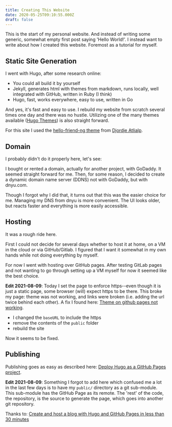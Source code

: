 ```yaml
---
title: Creating This Website
date: 2020-05-25T09:10:55.000Z
draft: false
---
```


This is the start of my personal website. And instead of writing some generic, somewhat empty first post saying 'Hello World!'. I instead want to write about how I created this website. Foremost as a tutorial for myself.

## Static Site Generation

I went with Hugo, after some research online:

- You could all build it by yourself
- Jekyll, generates html with themes from markdown, runs locally, well integrated with GitHub, written in Ruby (I think)
- Hugo, fast, works everywhere, easy to use, written in Go

And yes, it's fast and easy to use. I rebuild my website from scratch several times one day and there was no hustle. Utilizing one of the many themes available ([Hugo Themes](https://themes.gohugo.io)) is also straight forward.

For this site I used the [hello-friend-ng theme](https://themes.gohugo.io/themes/hugo-theme-hello-friend-ng/) from [Djordje Atlialp](https://atlialp.com).

## Domain

I probably didn't do it properly here, let's see:

I bought or rented a domain, actually for another project, with GoDaddy. It seemed straight forward for me. Then, for some reason, I decided to create a dynamic domain name server (DDNS) not with GoDaddy, but with dnyu.com.

Though I forgot why I did that, it turns out that this was the easier choice for me. Managing my DNS from dnyu is more convenient. The UI looks older, but reacts faster and everything is more easily accessible.

## Hosting

It was a rough ride here.

First I could not decide for several days whether to host it at home, on a VM in the cloud or via GitHub/Gitlab. I figured that I want it somewhat in my own hands while not doing everything by myself.

For now I went with hosting over GitHub pages. After testing GitLab pages and not wanting to go through setting up a VM myself for now it seemed like the best choice.

**Edit 2021-08-09**: Today I set the page to enforce https--even though it is just a static page, some browser (will) expect https to be there.
This broke my page: theme was not working, and links were broken (i.e. adding the url twice behind each other). 
A fix I found here: [Theme on github pages not working](https://github.com/matcornic/hugo-theme-learn/issues/204).

* I changed the `baseURL` to include the https
* remove the contents of the `public` folder
* rebuild the site

Now it seems to be fixed.

## Publishing

Publishing goes as easy as described here: [Deploy Hugo as a GitHub Pages project](https://gohugo.io/hosting-and-deployment/hosting-on-github/).

**Edit 2021-08-09**: Something I forgot to add here which confused me a lot in the last few days is to have my `public/` directory as a git sub-module.
This sub-module has the GitHub Page as its remote.
The 'rest' of the code, the repository, is the source to generate the page, which goes into another git repository.

Thanks to: [Create and host a blog with Hugo and GitHub Pages in less than 30 minutes](https://www.mytechramblings.com/posts/create-a-website-with-hugo-and-gh/)